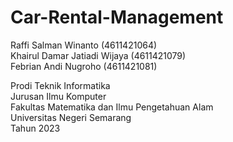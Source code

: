 # Car-Rental-Management

Raffi Salman Winanto            (4611421064) <br>
Khairul Damar Jatiadi Wijaya    (4611421079) <br>
Febrian Andi Nugroho            (4611421081) <br>

Prodi Teknik Informatika<br>
Jurusan Ilmu Komputer<br>
Fakultas Matematika dan Ilmu Pengetahuan Alam<br>
Universitas Negeri Semarang<br>
Tahun 2023




